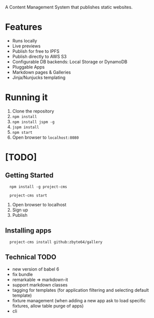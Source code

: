 
A Content Management System that publishes static websites.

# Features

* Runs locally
* Live previews
* Publish for free to IPFS
* Publish directly to AWS S3
* Configurable DB backends: Local Storage or DynamoDB
* Pluggable Apps
* Markdown pages & Galleries
* Jinja/Nunjucks templating


# Running it

1. Clone the repository
2. `npm install`
3. `npm install jspm -g`
4. `jspm install`
5. `npm start`
6. Open browser to `localhost:8080`


# [TODO]

## Getting Started

```
  npm install -g project-cms

  project-cms start
```


1. Open browser to localhost
2. Sign up
3. Publish

## Installing apps

```
  project-cms install github:zbyte64/gallery
```


## Technical TODO

* new version of babel 6
* fix bundle
* remarkable => markdown-it
* support markdown classes
* tagging for templates (for application filtering and selecting default template)
* fixture management (when adding a new app ask to load specific fixtures, allow table purge of apps)
* cli
